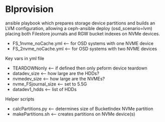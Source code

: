 # BIprovision
ansible playbook which prepares storage device partitions and builds an LVM configuration,
allowing a ceph-ansible deploy (osd_scenario=lvm) placing both Filestore journals and
RGW bucket indexes on NVMe devices.
* FS_1nvme_noCache.yml  <-- for OSD systems with one NVME device
* FS_2nvme_noCache.yml  <-- for OSD systems with two NVME devices

Key vars in yml file
* TEARDOWNonly    <-- if defined then only peform device teardown
* datadev_size    <-- how large are the HDDs?
* nvmedev_size    <-- how large are the NVMEs?
* nvme_FSjournal_size  <-- set to 5.5G
* datadev1_hdds    <-- list of HDDs

Helper scripts
* calcPartitions.py   <-- determines size of BucketIndex NVMe partition
* makePartitions.sh   <-- creates partitions on NVMe device(s)
